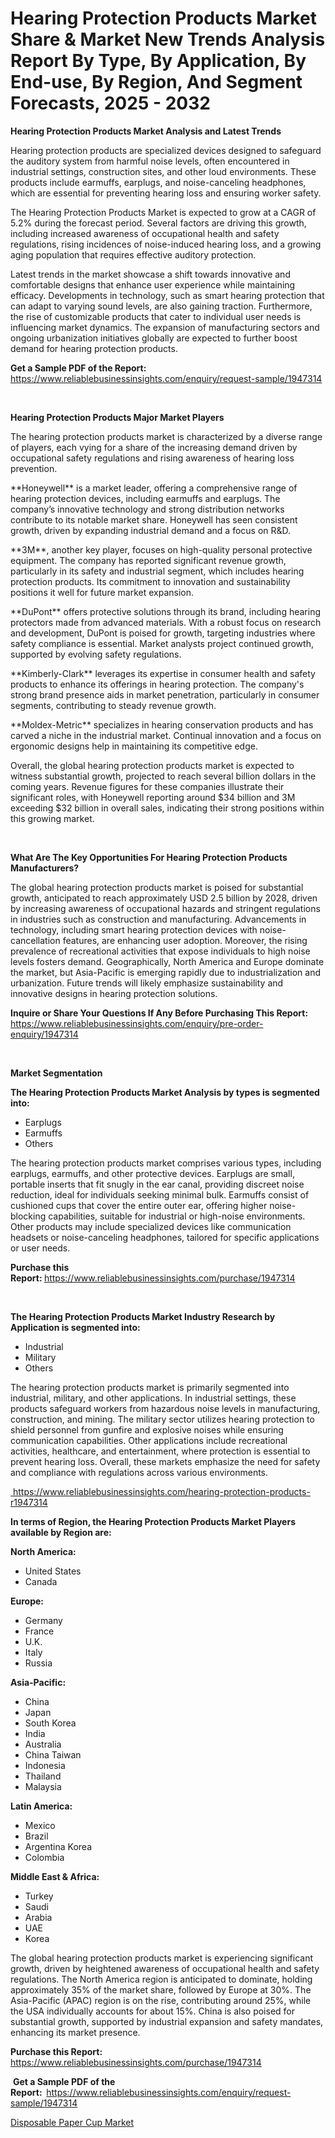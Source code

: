 <p><h1>Hearing Protection Products Market Share & Market New Trends Analysis Report By Type, By Application, By End-use, By Region, And Segment Forecasts, 2025 - 2032</h1></p><p><strong>Hearing Protection Products Market Analysis and Latest Trends</strong></p>
<p><p>Hearing protection products are specialized devices designed to safeguard the auditory system from harmful noise levels, often encountered in industrial settings, construction sites, and other loud environments. These products include earmuffs, earplugs, and noise-canceling headphones, which are essential for preventing hearing loss and ensuring worker safety. </p><p>The Hearing Protection Products Market is expected to grow at a CAGR of 5.2% during the forecast period. Several factors are driving this growth, including increased awareness of occupational health and safety regulations, rising incidences of noise-induced hearing loss, and a growing aging population that requires effective auditory protection. </p><p>Latest trends in the market showcase a shift towards innovative and comfortable designs that enhance user experience while maintaining efficacy. Developments in technology, such as smart hearing protection that can adapt to varying sound levels, are also gaining traction. Furthermore, the rise of customizable products that cater to individual user needs is influencing market dynamics. The expansion of manufacturing sectors and ongoing urbanization initiatives globally are expected to further boost demand for hearing protection products.</p></p>
<p><strong>Get a Sample PDF of the Report:&nbsp;</strong> <a href="https://www.reliablebusinessinsights.com/enquiry/request-sample/1947314?utm_campaign=97&utm_medium=2&utm_source=Github&utm_content=ia&utm_term=06022025&utm_id=hearing-protection-products">https://www.reliablebusinessinsights.com/enquiry/request-sample/1947314</a></p>
<p>&nbsp;</p>
<p><strong>Hearing Protection Products Major Market Players</strong></p>
<p><p>The hearing protection products market is characterized by a diverse range of players, each vying for a share of the increasing demand driven by occupational safety regulations and rising awareness of hearing loss prevention.</p><p>**Honeywell** is a market leader, offering a comprehensive range of hearing protection devices, including earmuffs and earplugs. The company’s innovative technology and strong distribution networks contribute to its notable market share. Honeywell has seen consistent growth, driven by expanding industrial demand and a focus on R&D.</p><p>**3M**, another key player, focuses on high-quality personal protective equipment. The company has reported significant revenue growth, particularly in its safety and industrial segment, which includes hearing protection products. Its commitment to innovation and sustainability positions it well for future market expansion.</p><p>**DuPont** offers protective solutions through its brand, including hearing protectors made from advanced materials. With a robust focus on research and development, DuPont is poised for growth, targeting industries where safety compliance is essential. Market analysts project continued growth, supported by evolving safety regulations.</p><p>**Kimberly-Clark** leverages its expertise in consumer health and safety products to enhance its offerings in hearing protection. The company's strong brand presence aids in market penetration, particularly in consumer segments, contributing to steady revenue growth.</p><p>**Moldex-Metric** specializes in hearing conservation products and has carved a niche in the industrial market. Continual innovation and a focus on ergonomic designs help in maintaining its competitive edge.</p><p>Overall, the global hearing protection products market is expected to witness substantial growth, projected to reach several billion dollars in the coming years. Revenue figures for these companies illustrate their significant roles, with Honeywell reporting around $34 billion and 3M exceeding $32 billion in overall sales, indicating their strong positions within this growing market.</p></p>
<p>&nbsp;</p>
<p><strong>What Are The Key Opportunities For Hearing Protection Products Manufacturers?</strong></p>
<p><p>The global hearing protection products market is poised for substantial growth, anticipated to reach approximately USD 2.5 billion by 2028, driven by increasing awareness of occupational hazards and stringent regulations in industries such as construction and manufacturing. Advancements in technology, including smart hearing protection devices with noise-cancellation features, are enhancing user adoption. Moreover, the rising prevalence of recreational activities that expose individuals to high noise levels fosters demand. Geographically, North America and Europe dominate the market, but Asia-Pacific is emerging rapidly due to industrialization and urbanization. Future trends will likely emphasize sustainability and innovative designs in hearing protection solutions.</p></p>
<p><strong>Inquire or Share Your Questions If Any Before Purchasing This Report:</strong> <a href="https://www.reliablebusinessinsights.com/enquiry/pre-order-enquiry/1947314?utm_campaign=97&utm_medium=2&utm_source=Github&utm_content=ia&utm_term=06022025&utm_id=hearing-protection-products">https://www.reliablebusinessinsights.com/enquiry/pre-order-enquiry/1947314</a></p>
<p>&nbsp;</p>
<p><strong>Market Segmentation</strong></p>
<p><strong>The Hearing Protection Products Market Analysis by types is segmented into:</strong></p>
<p><ul><li>Earplugs</li><li>Earmuffs</li><li>Others</li></ul></p>
<p><p>The hearing protection products market comprises various types, including earplugs, earmuffs, and other protective devices. Earplugs are small, portable inserts that fit snugly in the ear canal, providing discreet noise reduction, ideal for individuals seeking minimal bulk. Earmuffs consist of cushioned cups that cover the entire outer ear, offering higher noise-blocking capabilities, suitable for industrial or high-noise environments. Other products may include specialized devices like communication headsets or noise-canceling headphones, tailored for specific applications or user needs.</p></p>
<p><strong>Purchase this Report:&nbsp;</strong><a href="https://www.reliablebusinessinsights.com/purchase/1947314?utm_campaign=97&utm_medium=2&utm_source=Github&utm_content=ia&utm_term=06022025&utm_id=hearing-protection-products">https://www.reliablebusinessinsights.com/purchase/1947314</a></p>
<p>&nbsp;</p>
<p><strong>The Hearing Protection Products Market Industry Research by Application is segmented into:</strong></p>
<p><ul><li>Industrial</li><li>Military</li><li>Others</li></ul></p>
<p><p>The hearing protection products market is primarily segmented into industrial, military, and other applications. In industrial settings, these products safeguard workers from hazardous noise levels in manufacturing, construction, and mining. The military sector utilizes hearing protection to shield personnel from gunfire and explosive noises while ensuring communication capabilities. Other applications include recreational activities, healthcare, and entertainment, where protection is essential to prevent hearing loss. Overall, these markets emphasize the need for safety and compliance with regulations across various environments.</p></p>
<p><a href="https://www.reliablebusinessinsights.com/hearing-protection-products-r1947314?utm_campaign=97&utm_medium=2&utm_source=Github&utm_content=ia&utm_term=06022025&utm_id=hearing-protection-products">&nbsp;https://www.reliablebusinessinsights.com/hearing-protection-products-r1947314</a></p>
<p><strong>In terms of Region, the Hearing Protection Products Market Players available by Region are:</strong></p>
<p>
    <p> <strong> North America: </strong>
        <ul>
            <li>United States</li>
            <li>Canada</li>
        </ul>
        </p> 
    <p> <strong> Europe: </strong>
        <ul>
            <li>Germany</li>
            <li>France</li>
            <li>U.K.</li>
            <li>Italy</li>
            <li>Russia</li>
        </ul>
        </p> 
    <p> <strong> Asia-Pacific: </strong>
        <ul>
            <li>China</li>
            <li>Japan</li>
            <li>South Korea</li>
            <li>India</li>
            <li>Australia</li>
            <li>China Taiwan</li>
            <li>Indonesia</li>
            <li>Thailand</li>
            <li>Malaysia</li>
        </ul>
        </p> 
    <p> <strong> Latin America: </strong>
        <ul>
            <li>Mexico</li>
            <li>Brazil</li>
            <li>Argentina Korea</li>
            <li>Colombia</li>
        </ul>
        </p> 
    <p> <strong> Middle East & Africa: </strong>
        <ul>
            <li>Turkey</li>
            <li>Saudi</li>
            <li>Arabia</li>
            <li>UAE</li>
            <li>Korea</li>
        </ul>
    </p>
    </p>
<p><p>The global hearing protection products market is experiencing significant growth, driven by heightened awareness of occupational health and safety regulations. The North America region is anticipated to dominate, holding approximately 35% of the market share, followed by Europe at 30%. The Asia-Pacific (APAC) region is on the rise, contributing around 25%, while the USA individually accounts for about 15%. China is also poised for substantial growth, supported by industrial expansion and safety mandates, enhancing its market presence.</p></p>
<p><strong>Purchase this Report: </strong><a href="https://www.reliablebusinessinsights.com/purchase/1947314?utm_campaign=97&utm_medium=2&utm_source=Github&utm_content=ia&utm_term=06022025&utm_id=hearing-protection-products">https://www.reliablebusinessinsights.com/purchase/1947314</a></p>
<p>&nbsp;<strong>Get a Sample PDF of the Report:&nbsp;&nbsp;</strong><a href="https://www.reliablebusinessinsights.com/enquiry/request-sample/1947314?utm_campaign=97&utm_medium=2&utm_source=Github&utm_content=ia&utm_term=06022025&utm_id=hearing-protection-products">https://www.reliablebusinessinsights.com/enquiry/request-sample/1947314</a></p>
<p><strong></strong></p>
<p><p><a href="https://github.com/daphnyvashdi/Market-Research-Report-List-1/blob/main/disposable-paper-cup-market.md?utm_campaign=97&utm_medium=2&utm_source=Github&utm_content=ia&utm_term=06022025&utm_id=hearing-protection-products">Disposable Paper Cup Market</a></p></p>
